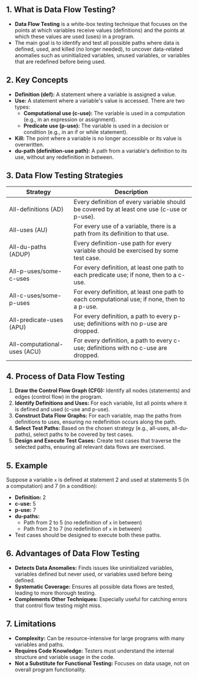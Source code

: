 ## 1. What is Data Flow Testing?
- **Data Flow Testing** is a white-box testing technique that focuses on the points at which variables receive values (definitions) and the points at which these values are used (uses) in a program.
- The main goal is to identify and test all possible paths where data is defined, used, and killed (no longer needed), to uncover data-related anomalies such as uninitialized variables, unused variables, or variables that are redefined before being used.

## 2. Key Concepts
- **Definition (def):** A statement where a variable is assigned a value.
- **Use:** A statement where a variable's value is accessed. There are two types:
    - **Computational use (c-use):** The variable is used in a computation (e.g., in an expression or assignment).
    - **Predicate use (p-use):** The variable is used in a decision or condition (e.g., in an if or while statement).
- **Kill:** The point where a variable is no longer accessible or its value is overwritten.
- **du-path (definition-use path):** A path from a variable's definition to its use, without any redefinition in between.

## 3. Data Flow Testing Strategies

| Strategy                     | Description                                                                                  |
| ---------------------------- | -------------------------------------------------------------------------------------------- |
| All-definitions (AD)         | Every definition of every variable should be covered by at least one use (c-use or p-use).   |
| All-uses (AU)                | For every use of a variable, there is a path from its definition to that use.                |
| All-du-paths (ADUP)          | Every definition-use path for every variable should be exercised by some test case.          |
| All-p-uses/some-c-uses       | For every definition, at least one path to each predicate use; if none, then to a c-use.     |
| All-c-uses/some-p-uses       | For every definition, at least one path to each computational use; if none, then to a p-use. |
| All-predicate-uses (APU)     | For every definition, a path to every p-use; definitions with no p-use are dropped.          |
| All-computational-uses (ACU) | For every definition, a path to every c-use; definitions with no c-use are dropped.          |

## 4. Process of Data Flow Testing

1. **Draw the Control Flow Graph (CFG):** Identify all nodes (statements) and edges (control flow) in the program.
2. **Identify Definitions and Uses:** For each variable, list all points where it is defined and used (c-use and p-use).
3. **Construct Data Flow Graphs:** For each variable, map the paths from definitions to uses, ensuring no redefinition occurs along the path.
4. **Select Test Paths:** Based on the chosen strategy (e.g., all-uses, all-du-paths), select paths to be covered by test cases.
5. **Design and Execute Test Cases:** Create test cases that traverse the selected paths, ensuring all relevant data flows are exercised.
## 5. Example
Suppose a variable `x` is defined at statement 2 and used at statements 5 (in a computation) and 7 (in a condition):
- **Definition:** 2
- **c-use:** 5
- **p-use:** 7
- **du-paths:**
    - Path from 2 to 5 (no redefinition of `x` in between)
    - Path from 2 to 7 (no redefinition of `x` in between)
- Test cases should be designed to execute both these paths.    
## 6. Advantages of Data Flow Testing
- **Detects Data Anomalies:** Finds issues like uninitialized variables, variables defined but never used, or variables used before being defined.
- **Systematic Coverage:** Ensures all possible data flows are tested, leading to more thorough testing.
- **Complements Other Techniques:** Especially useful for catching errors that control flow testing might miss.
## 7. Limitations
- **Complexity:** Can be resource-intensive for large programs with many variables and paths.
- **Requires Code Knowledge:** Testers must understand the internal structure and variable usage in the code.
- **Not a Substitute for Functional Testing:** Focuses on data usage, not on overall program functionality.